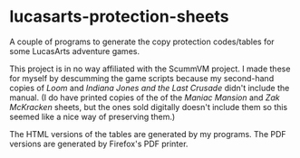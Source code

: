 # lucasarts-protection-sheets
A couple of programs to generate the copy protection codes/tables for some LucasArts adventure games.

This project is in no way affiliated with the ScummVM project. I made these for myself by descumming the game scripts because my second-hand copies of _Loom_ and _Indiana Jones and the Last Crusade_ didn't include the manual. (I do have printed copies of the of the _Maniac Mansion_ and _Zak McKracken_ sheets, but the ones sold digitally doesn't include them so this seemed like a nice way of preserving them.)

The HTML versions of the tables are generated by my programs. The PDF versions are generated by Firefox's PDF printer.

